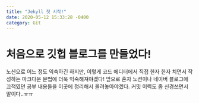 ```yaml
---
title: "Jekyll 첫 시작!"
date: 2020-05-12 15:33:28 -0400
category: Git
---
```


# 처음으로 깃헙 블로그를 만들었다!

노션으로 어느 정도 익숙하긴 하지만, 이렇게 코드 에디터에서 직접 한자 한자 치면서 작성하는 마크다운 문법에 더욱 익숙해져야겠다!
앞으로 혼자 노션이나 네이버 블로그에 끄적였던 공부 내용들을 이곳에 정리해서 올려놓아야겠다.
커밋 이력도 좀 신경쓰면서 말이다..ㅠㅠ
